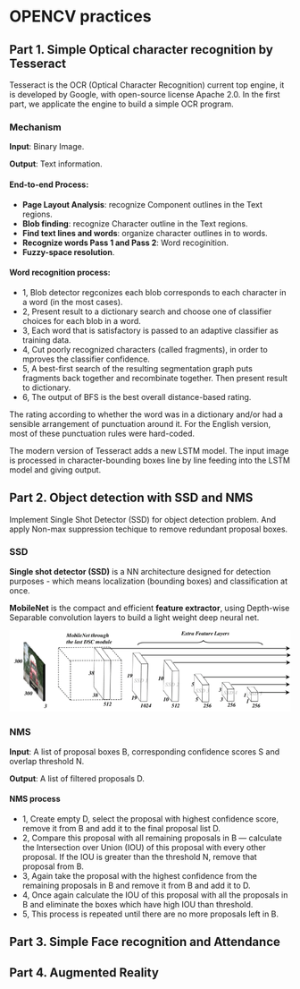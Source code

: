 # OPENCV practices 
## Part 1. Simple Optical character recognition by Tesseract
Tesseract is the OCR (Optical Character Recognition) current top engine, it is developed by Google, with open-source license Apache 2.0. In the first part, we applicate the engine to build a simple OCR program.

### Mechanism
**Input**: Binary Image.

**Output**: Text information.

#### End-to-end Process: 
+ **Page Layout Analysis**: recognize Component outlines in the Text regions.
+ **Blob finding**: recognize Character outline in the Text regions.
+ **Find text lines and words**: organize character outlines in to words.
+ **Recognize words Pass 1 and Pass 2**: Word recoginition.
+ **Fuzzy-space resolution**.

#### Word recognition process:
+ 1, Blob detector regconizes each blob corresponds to each character in a word (in the most cases).
+ 2, Present result to a dictionary search and choose one of classifier choices for each blob in a word.
+ 3, Each word that is satisfactory is passed to an adaptive classifier as training data.
+ 4, Cut poorly recognized characters (called fragments), in order to mproves the classifier confidence. 
+ 5, A best-first search of the resulting segmentation graph puts fragments back together and recombinate together. Then present result to dictionary.
+ 6, The output of BFS is the best overall distance-based rating. 

The rating according to whether the word was in a dictionary and/or had a sensible arrangement of punctuation around it. For the English version, most of these punctuation rules were hard-coded. 


The modern version of Tesseract adds a new LSTM model. The input image is processed in character-bounding boxes line by line feeding into the LSTM model and giving output.


## Part 2. Object detection with SSD and NMS
Implement Single Shot Detector (SSD) for object detection problem. And apply Non-max suppression techique to remove redundant proposal boxes.

### SSD
**Single shot detector (SSD)** is a NN architecture designed for detection purposes - which means localization (bounding boxes) and classification at once.

**MobileNet** is the compact and efficient **feature extractor**, using Depth-wise Separable convolution layers to build a light weight deep neural net.

<img src="https://github.com/hoangtv2000/opencv_practices/blob/main/images/mobileNet-SSD-network-architecture.png" alt="MobileNet SSD Architecture">


### NMS
**Input**: A list of proposal boxes B, corresponding confidence scores S and overlap threshold N.

**Output**: A list of filtered proposals D.

#### NMS process
+ 1, Create empty D, select the proposal with highest confidence score, remove it from B and add it to the final proposal list D. 
+ 2, Compare this proposal with all remaining proposals in B — calculate the Intersection over Union (IOU) of this proposal with every other proposal. If the IOU is greater than the threshold N, remove that proposal from B.
+ 3, Again take the proposal with the highest confidence from the remaining proposals in B and remove it from B and add it to D.
+ 4, Once again calculate the IOU of this proposal with all the proposals in B and eliminate the boxes which have high IOU than threshold.
+ 5, This process is repeated until there are no more proposals left in B.


## Part 3. Simple Face recognition and Attendance
## Part 4. Augmented Reality
